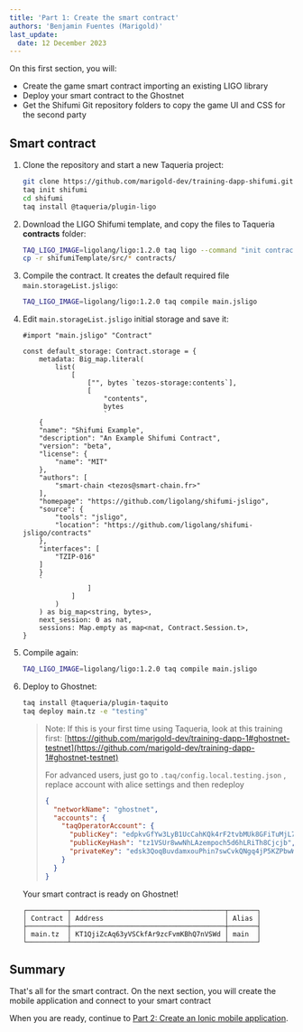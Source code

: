 ```yaml
---
title: 'Part 1: Create the smart contract'
authors: 'Benjamin Fuentes (Marigold)'
last_update:
  date: 12 December 2023
---
```


On this first section, you will:

- Create the game smart contract importing an existing LIGO library
- Deploy your smart contract to the Ghostnet
- Get the Shifumi Git repository folders to copy the game UI and CSS for the second party

## Smart contract

1. Clone the repository and start a new Taqueria project:

   ```bash
   git clone https://github.com/marigold-dev/training-dapp-shifumi.git
   taq init shifumi
   cd shifumi
   taq install @taqueria/plugin-ligo
   ```

1. Download the LIGO Shifumi template, and copy the files to Taqueria **contracts** folder:

   ```bash
   TAQ_LIGO_IMAGE=ligolang/ligo:1.2.0 taq ligo --command "init contract --template shifumi-jsligo shifumiTemplate"
   cp -r shifumiTemplate/src/* contracts/
   ```

1. Compile the contract. It creates the default required file `main.storageList.jsligo`:

   ```bash
   TAQ_LIGO_IMAGE=ligolang/ligo:1.2.0 taq compile main.jsligo
   ```

1. Edit `main.storageList.jsligo` initial storage and save it:

   ```ligolang
   #import "main.jsligo" "Contract"

   const default_storage: Contract.storage = {
       metadata: Big_map.literal(
           list(
               [
                   ["", bytes `tezos-storage:contents`],
                   [
                       "contents",
                       bytes
                       `
       {
       "name": "Shifumi Example",
       "description": "An Example Shifumi Contract",
       "version": "beta",
       "license": {
           "name": "MIT"
       },
       "authors": [
           "smart-chain <tezos@smart-chain.fr>"
       ],
       "homepage": "https://github.com/ligolang/shifumi-jsligo",
       "source": {
           "tools": "jsligo",
           "location": "https://github.com/ligolang/shifumi-jsligo/contracts"
       },
       "interfaces": [
           "TZIP-016"
       ]
       }
       `
                   ]
               ]
           )
       ) as big_map<string, bytes>,
       next_session: 0 as nat,
       sessions: Map.empty as map<nat, Contract.Session.t>,
   }
   ```

1. Compile again:

   ```bash
   TAQ_LIGO_IMAGE=ligolang/ligo:1.2.0 taq compile main.jsligo
   ```

1. Deploy to Ghostnet:

   ```bash
   taq install @taqueria/plugin-taquito
   taq deploy main.tz -e "testing"
   ```

   > Note: If this is your first time using Taqueria, look at this training first: [https://github.com/marigold-dev/training-dapp-1#ghostnet-testnet](https://github.com/marigold-dev/training-dapp-1#ghostnet-testnet)
   >
   > For advanced users, just go to `.taq/config.local.testing.json` , replace account with alice settings and then redeploy
   >
   > ```json
   > {
   >   "networkName": "ghostnet",
   >   "accounts": {
   >     "taqOperatorAccount": {
   >       "publicKey": "edpkvGfYw3LyB1UcCahKQk4rF2tvbMUk8GFiTuMjL75uGXrpvKXhjn",
   >       "publicKeyHash": "tz1VSUr8wwNhLAzempoch5d6hLRiTh8Cjcjb",
   >       "privateKey": "edsk3QoqBuvdamxouPhin7swCvkQNgq4jP5KZPbwWNnwdZpSpJiEbq"
   >     }
   >   }
   > }
   > ```

   Your smart contract is ready on Ghostnet!

   ```logs
   ┌──────────┬──────────────────────────────────────┬───────┐
   │ Contract │ Address                              │ Alias │
   ├──────────┼──────────────────────────────────────┼───────┤
   │ main.tz  │ KT1QjiZcAq63yVSCkfAr9zcFvmKBhQ7nVSWd │ main  │
   └──────────┴──────────────────────────────────────┴───────┘
   ```

## Summary

That's all for the smart contract. On the next section, you will create the mobile application and connect to your smart contract

When you are ready, continue to [Part 2: Create an Ionic mobile application](./part-2).
